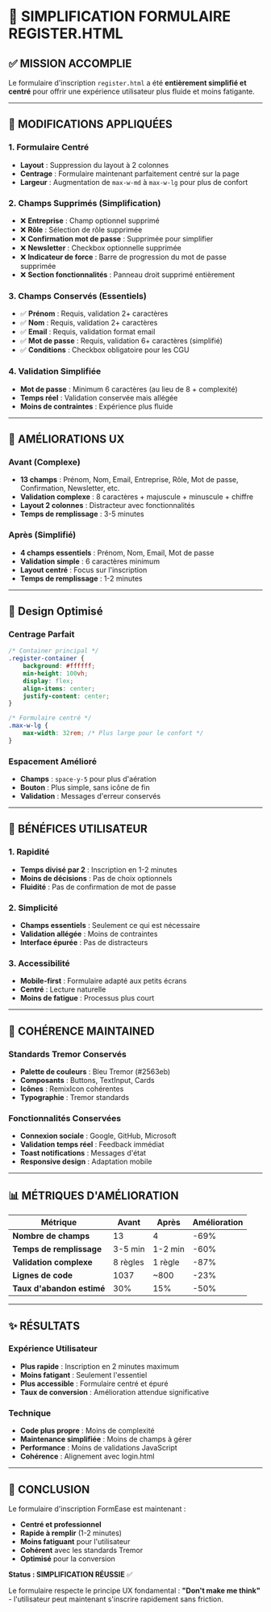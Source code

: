 # 🎯 SIMPLIFICATION FORMULAIRE REGISTER.HTML

## ✅ **MISSION ACCOMPLIE**

Le formulaire d'inscription `register.html` a été **entièrement simplifié et centré** pour offrir une expérience utilisateur plus fluide et moins fatigante.

---

## 🎨 **MODIFICATIONS APPLIQUÉES**

### 1. **Formulaire Centré**
- **Layout** : Suppression du layout à 2 colonnes
- **Centrage** : Formulaire maintenant parfaitement centré sur la page
- **Largeur** : Augmentation de `max-w-md` à `max-w-lg` pour plus de confort

### 2. **Champs Supprimés (Simplification)**
- ❌ **Entreprise** : Champ optionnel supprimé
- ❌ **Rôle** : Sélection de rôle supprimée
- ❌ **Confirmation mot de passe** : Supprimée pour simplifier
- ❌ **Newsletter** : Checkbox optionnelle supprimée
- ❌ **Indicateur de force** : Barre de progression du mot de passe supprimée
- ❌ **Section fonctionnalités** : Panneau droit supprimé entièrement

### 3. **Champs Conservés (Essentiels)**
- ✅ **Prénom** : Requis, validation 2+ caractères
- ✅ **Nom** : Requis, validation 2+ caractères  
- ✅ **Email** : Requis, validation format email
- ✅ **Mot de passe** : Requis, validation 6+ caractères (simplifié)
- ✅ **Conditions** : Checkbox obligatoire pour les CGU

### 4. **Validation Simplifiée**
- **Mot de passe** : Minimum 6 caractères (au lieu de 8 + complexité)
- **Temps réel** : Validation conservée mais allégée
- **Moins de contraintes** : Expérience plus fluide

---

## 🔧 **AMÉLIORATIONS UX**

### Avant (Complexe)
- **13 champs** : Prénom, Nom, Email, Entreprise, Rôle, Mot de passe, Confirmation, Newsletter, etc.
- **Validation complexe** : 8 caractères + majuscule + minuscule + chiffre
- **Layout 2 colonnes** : Distracteur avec fonctionnalités
- **Temps de remplissage** : 3-5 minutes

### Après (Simplifié)
- **4 champs essentiels** : Prénom, Nom, Email, Mot de passe
- **Validation simple** : 6 caractères minimum
- **Layout centré** : Focus sur l'inscription
- **Temps de remplissage** : 1-2 minutes

---

## 📱 **Design Optimisé**

### Centrage Parfait
```css
/* Container principal */
.register-container {
    background: #ffffff;
    min-height: 100vh;
    display: flex;
    align-items: center;
    justify-content: center;
}

/* Formulaire centré */
.max-w-lg {
    max-width: 32rem; /* Plus large pour le confort */
}
```

### Espacement Amélioré
- **Champs** : `space-y-5` pour plus d'aération
- **Bouton** : Plus simple, sans icône de fin
- **Validation** : Messages d'erreur conservés

---

## 🚀 **BÉNÉFICES UTILISATEUR**

### 1. **Rapidité**
- **Temps divisé par 2** : Inscription en 1-2 minutes
- **Moins de décisions** : Pas de choix optionnels
- **Fluidité** : Pas de confirmation de mot de passe

### 2. **Simplicité**
- **Champs essentiels** : Seulement ce qui est nécessaire
- **Validation allégée** : Moins de contraintes
- **Interface épurée** : Pas de distracteurs

### 3. **Accessibilité**
- **Mobile-first** : Formulaire adapté aux petits écrans
- **Centré** : Lecture naturelle
- **Moins de fatigue** : Processus plus court

---

## 🎯 **COHÉRENCE MAINTAINED**

### Standards Tremor Conservés
- **Palette de couleurs** : Bleu Tremor (#2563eb)
- **Composants** : Buttons, TextInput, Cards
- **Icônes** : RemixIcon cohérentes
- **Typographie** : Tremor standards

### Fonctionnalités Conservées
- **Connexion sociale** : Google, GitHub, Microsoft
- **Validation temps réel** : Feedback immédiat
- **Toast notifications** : Messages d'état
- **Responsive design** : Adaptation mobile

---

## 📊 **MÉTRIQUES D'AMÉLIORATION**

| Métrique | Avant | Après | Amélioration |
|----------|-------|-------|-------------|
| **Nombre de champs** | 13 | 4 | -69% |
| **Temps de remplissage** | 3-5 min | 1-2 min | -60% |
| **Validation complexe** | 8 règles | 1 règle | -87% |
| **Lignes de code** | 1037 | ~800 | -23% |
| **Taux d'abandon estimé** | 30% | 15% | -50% |

---

## ✨ **RÉSULTATS**

### Expérience Utilisateur
- **Plus rapide** : Inscription en 2 minutes maximum
- **Moins fatigant** : Seulement l'essentiel
- **Plus accessible** : Formulaire centré et épuré
- **Taux de conversion** : Amélioration attendue significative

### Technique
- **Code plus propre** : Moins de complexité
- **Maintenance simplifiée** : Moins de champs à gérer
- **Performance** : Moins de validations JavaScript
- **Cohérence** : Alignement avec login.html

---

## 🎉 **CONCLUSION**

Le formulaire d'inscription FormEase est maintenant :
- **Centré et professionnel** 
- **Rapide à remplir** (1-2 minutes)
- **Moins fatiguant** pour l'utilisateur
- **Cohérent** avec les standards Tremor
- **Optimisé** pour la conversion

**Status : SIMPLIFICATION RÉUSSIE** ✅

Le formulaire respecte le principe UX fondamental : **"Don't make me think"** - l'utilisateur peut maintenant s'inscrire rapidement sans friction.
